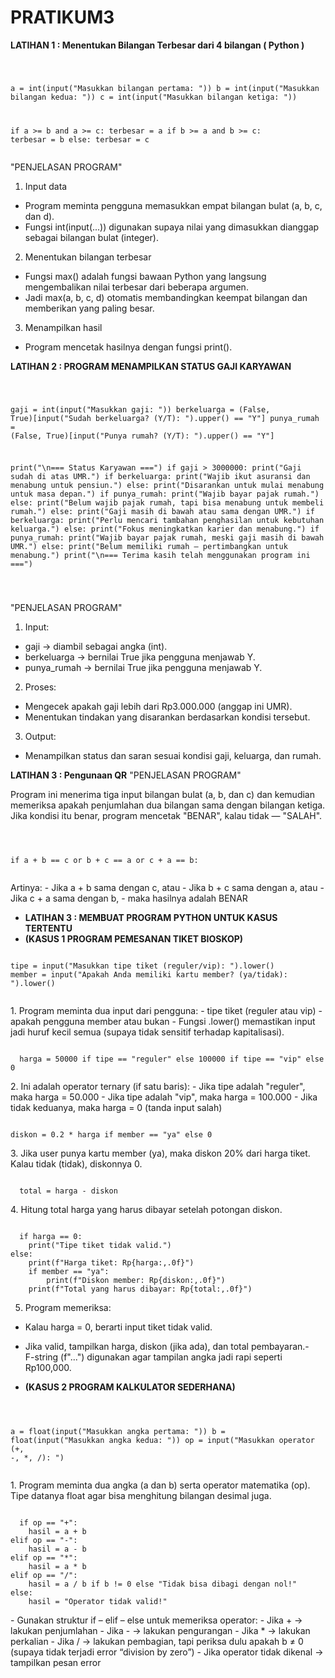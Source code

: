 # PRATIKUM3
**LATIHAN 1 : Menentukan Bilangan Terbesar dari 4 bilangan ( Python )**

<!DOCTYPE html>
<html lang="id">
<head>
  <meta charset="UTF-8">

</head>
<body>
  <pre><code class="language-python">

a = int(input("Masukkan bilangan pertama: "))
b = int(input("Masukkan bilangan kedua: "))
c = int(input("Masukkan bilangan ketiga: "))
 
if a >= b and a >= c:
    terbesar = a
if b >= a and b >= c:
    terbesar = b
else:
    terbesar = c
 </code></pre>
</body>
</html>

"PENJELASAN PROGRAM"

1. Input data
-  Program meminta pengguna memasukkan empat bilangan bulat (a, b, c, dan d).
-  Fungsi int(input(...)) digunakan supaya nilai yang dimasukkan dianggap sebagai bilangan bulat (integer).
2. Menentukan bilangan terbesar
-  Fungsi max() adalah fungsi bawaan Python yang langsung mengembalikan nilai terbesar dari beberapa argumen.
-  Jadi max(a, b, c, d) otomatis membandingkan keempat bilangan dan memberikan yang paling besar.
3. Menampilkan hasil
-  Program mencetak hasilnya dengan fungsi print().

**LATIHAN 2 : PROGRAM MENAMPILKAN STATUS GAJI KARYAWAN**

<!DOCTYPE html>
<html lang="id">
<head>
  <meta charset="UTF-8">

</head>
<body>
  <pre><code class="language-python">

gaji = int(input("Masukkan gaji: "))
berkeluarga = (False, True)[input("Sudah berkeluarga? (Y/T): ").upper() == "Y"]
punya_rumah = (False, True)[input("Punya rumah? (Y/T): ").upper() == "Y"]

print("\n=== Status Karyawan ===")
if gaji > 3000000:
    print("Gaji sudah di atas UMR.")
    if berkeluarga:
        print("Wajib ikut asuransi dan menabung untuk pensiun.")
    else:
        print("Disarankan untuk mulai menabung untuk masa depan.")
    if punya_rumah:
        print("Wajib bayar pajak rumah.")
    else:
        print("Belum wajib pajak rumah, tapi bisa menabung untuk membeli rumah.")
else:
    print("Gaji masih di bawah atau sama dengan UMR.")
    if berkeluarga:
        print("Perlu mencari tambahan penghasilan untuk kebutuhan keluarga.")
    else:
        print("Fokus meningkatkan karier dan menabung.")
    if punya_rumah:
        print("Wajib bayar pajak rumah, meski gaji masih di bawah UMR.")
    else:
        print("Belum memiliki rumah — pertimbangkan untuk menabung.")
print("\n=== Terima kasih telah menggunakan program ini ===")

 </code></pre>
</body>
</html>

"PENJELASAN PROGRAM" 

1.  Input:
-  gaji → diambil sebagai angka (int).
-  berkeluarga → bernilai True jika pengguna menjawab Y.
-  punya_rumah → bernilai True jika pengguna menjawab Y.
2.  Proses:
-  Mengecek apakah gaji lebih dari Rp3.000.000 (anggap ini UMR).
-  Menentukan tindakan yang disarankan berdasarkan kondisi tersebut.
3.  Output:
-  Menampilkan status dan saran sesuai kondisi gaji, keluarga, dan rumah.

**LATIHAN 3 : Pengunaan QR**
"PENJELASAN PROGRAM"

Program ini menerima tiga input bilangan bulat (a, b, dan c) dan kemudian memeriksa apakah penjumlahan dua bilangan sama dengan bilangan ketiga.
Jika kondisi itu benar, program mencetak "BENAR", kalau tidak — "SALAH".
<!DOCTYPE html>
<html lang="id">
<head>
  <meta charset="UTF-8">
</head>
<body>
  <pre><code class="language-python">

if a + b == c or b + c == a or c + a == b:
 </code></pre>
</body>
Artinya:
-  Jika a + b sama dengan c, atau
-  Jika b + c sama dengan a, atau
-  Jika c + a sama dengan b,
-  maka hasilnya adalah BENAR

- **LATIHAN 3 : MEMBUAT PROGRAM PYTHON UNTUK KASUS TERTENTU**
-  **(KASUS 1 PROGRAM PEMESANAN TIKET BIOSKOP)**

<!DOCTYPE html>
<html lang="id">
<head>
  <meta charset="UTF-8">
</head>
<body>
  <pre><code class="language-python">
tipe = input("Masukkan tipe tiket (reguler/vip): ").lower()
member = input("Apakah Anda memiliki kartu member? (ya/tidak): ").lower()
 </code></pre>
</body>
1.  Program meminta dua input dari pengguna:
-  tipe tiket (reguler atau vip)
-  apakah pengguna member atau bukan
-  Fungsi .lower() memastikan input jadi huruf kecil semua (supaya tidak sensitif terhadap kapitalisasi).
<!DOCTYPE html>
<html lang="id">
<head>
  <meta charset="UTF-8">
</head>
<body>
  <pre><code class="language-python">
  harga = 50000 if tipe == "reguler" else 100000 if tipe == "vip" else 0
</code></pre>
</body>
2.  Ini adalah operator ternary (if satu baris):
-  Jika tipe adalah "reguler", maka harga = 50.000
-  Jika tipe adalah "vip", maka harga = 100.000
-  Jika tidak keduanya, maka harga = 0 (tanda input salah)
<!DOCTYPE html>
<html lang="id">
<head>
  <meta charset="UTF-8">
</head>
<body>
  <pre><code class="language-python">
diskon = 0.2 * harga if member == "ya" else 0
</code></pre>
</body>
3.  Jika user punya kartu member (ya), maka diskon 20% dari harga tiket.
Kalau tidak (tidak), diskonnya 0.
<!DOCTYPE html>
<html lang="id">
<head>
  <meta charset="UTF-8">
</head>
<body>
  <pre><code class="language-python">
  total = harga - diskon
</code></pre>
</body>
4.  Hitung total harga yang harus dibayar setelah potongan diskon.
<!DOCTYPE html>
<html lang="id">
<head>
  <meta charset="UTF-8">
</head>
<body>
  <pre><code class="language-python">
  if harga == 0:
    print("Tipe tiket tidak valid.")
else:
    print(f"Harga tiket: Rp{harga:,.0f}")
    if member == "ya":
        print(f"Diskon member: Rp{diskon:,.0f}")
    print(f"Total yang harus dibayar: Rp{total:,.0f}")
</code></pre>
</body>

5.  Program memeriksa:
-  Kalau harga = 0, berarti input tiket tidak valid.
-  Jika valid, tampilkan harga, diskon (jika ada), dan total pembayaran.-  
F-string (f"...") digunakan agar tampilan angka jadi rapi seperti Rp100,000.

-  **(KASUS 2 PROGRAM KALKULATOR SEDERHANA)**

<!DOCTYPE html>
<html lang="id">
<head>
  <meta charset="UTF-8">
</head>
<body>
  <pre><code class="language-python">
  
  a = float(input("Masukkan angka pertama: "))
b = float(input("Masukkan angka kedua: "))
op = input("Masukkan operator (+, -, *, /): ")
</code></pre>
</body>
1.  Program meminta dua angka (a dan b) serta operator matematika (op).
Tipe datanya float agar bisa menghitung bilangan desimal juga.
<!DOCTYPE html>
<html lang="id">
<head>
  <meta charset="UTF-8">
</head>
<body>
  <pre><code class="language-python">
  if op == "+":
    hasil = a + b
elif op == "-":
    hasil = a - b
elif op == "*":
    hasil = a * b
elif op == "/":
    hasil = a / b if b != 0 else "Tidak bisa dibagi dengan nol!"
else:
    hasil = "Operator tidak valid!"
</code></pre>
</body>
-  Gunakan struktur if – elif – else untuk memeriksa operator:
-  Jika + → lakukan penjumlahan
-  Jika - → lakukan pengurangan
-  Jika * → lakukan perkalian
-  Jika / → lakukan pembagian, tapi periksa dulu apakah b ≠ 0
(supaya tidak terjadi error “division by zero”)
-  Jika operator tidak dikenal → tampilkan pesan error
